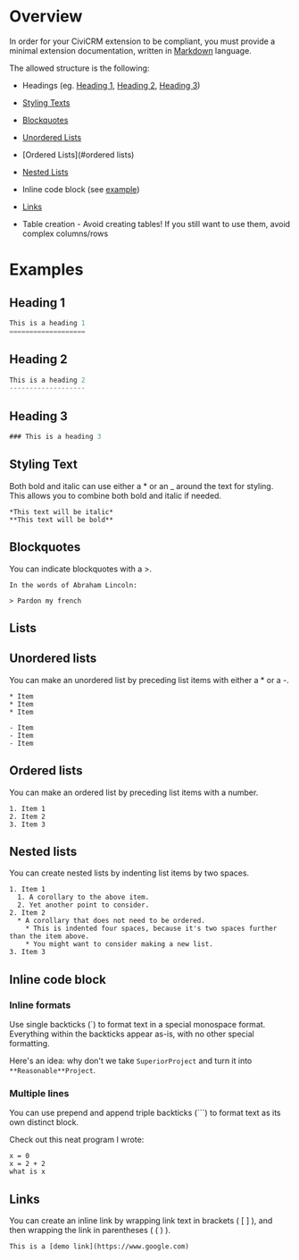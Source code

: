 Overview
========

In order for your CiviCRM extension to be compliant, you must provide a minimal extension documentation, written in [Markdown](https://guides.github.com/features/mastering-markdown/) language.

The allowed structure is the following:

* Headings (eg. [Heading 1](#heading-1), [Heading 2](#heading-2), [Heading 3](#heading-3))

* [Styling Texts](#styling-text)

* [Blockquotes](#blockquotes)

* [Unordered Lists](#unordered-lists)

* [Ordered Lists](#ordered lists)

* [Nested Lists](#nested-lists)

* Inline code block (see [example](#code-inline))

* [Links](#links)

* Table creation - Avoid creating tables! If you still want to use them, avoid complex columns/rows

Examples
========

Heading 1
---------
````javascript
This is a heading 1
===================
````

Heading 2
---------
````javascript
This is a heading 2
-------------------
````

Heading 3
---------

````javascript
### This is a heading 3

````

Styling Text
------------

Both bold and italic can use either a * or an _ around the text for styling. This allows you to combine both bold and italic if needed.


````
*This text will be italic*
**This text will be bold**
````

Blockquotes
-----------

You can indicate blockquotes with a >.

````
In the words of Abraham Lincoln:

> Pardon my french
````

Lists
-----

Unordered lists
---------------

You can make an unordered list by preceding list items with either a * or a -.

````
* Item
* Item
* Item

- Item
- Item
- Item
````

Ordered lists
-------------

You can make an ordered list by preceding list items with a number.

````
1. Item 1
2. Item 2
3. Item 3
````


Nested lists
------------

You can create nested lists by indenting list items by two spaces.

````
1. Item 1
  1. A corollary to the above item.
  2. Yet another point to consider.
2. Item 2
  * A corollary that does not need to be ordered.
    * This is indented four spaces, because it's two spaces further than the item above.
    * You might want to consider making a new list.
3. Item 3
````



Inline code block
-----------------

### Inline formats

Use single backticks (`) to format text in a special monospace format. Everything within the backticks appear as-is, with no other special formatting.

Here's an idea: why don't we take `SuperiorProject` and turn it into `**Reasonable**Project`.

### Multiple lines

You can use prepend and append triple backticks (```) to format text as its own distinct block.

Check out this neat program I wrote:

```
x = 0
x = 2 + 2
what is x
```

Links
-----

You can create an inline link by wrapping link text in brackets ( [ ] ), and then wrapping the link in parentheses ( ( ) ). 

````
This is a [demo link](https://www.google.com)
````